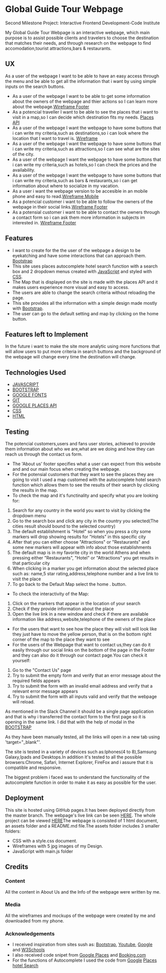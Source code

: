 # Global Guide Tour Webpage

Second Milestone Project: Interactive Frontend Development-Code Institute

My Global Guide Tour Webpage is an interactive webpage, which main purpose is to assist possible clients and travelers to choose the destination that matches their needs, and through research on the webpage to find accomodation,tourist attractions,bars & restaurants.

## UX

As a user of the webpage I want to be able to have an easy access through the menu and be able to get all the information that i want by using simple inputs on the search buttons.
- As a user of the webpage I want to be able to get some information about the owners of the webpage and thier actions so I can learn more about the webpage.[Wireframe Footer](assets/wireframes/IMG_4537.jpg)
- As a potencial traveller I want to be able to see the places that i want to visit in a map,so I can decide which destination fits my needs. [Places API](https://developers.google.com/places/web-service/intro)
- As a user of the webpage I want the webpage to have some buttons that i can write my criteria,such as destinations,so i can look where the location that I want to travel is. [Wireframe](assets/wireframes/IMG_4537.jpg)
- As a user of the webpage I want the webpage to have some buttons that i can write my criteria,such as attractions,so I can see what are the sites of the city.
- As a user of the webpage I want the webpage to have some buttons that i can write my criteria,such as hotels,so I can check the prices and the availability.
- As a user of the webpage I want the webpage to have some buttons that i can write my criteria,such as bars & restaurants,so i can get information about where to socialize in my vacation.
- As a user i want the webpage version to be accesible in an mobile phone and easy to read.[Wireframe Mobile](assets/wireframes/IMG_4536.jpg)
- As a potencial customer i want to be able to follow the owners of the webpage in their social links.[Wireframe Footer](assets/wireframes/IMG_4537.jpg)
- As a potensial customer i want to be able to contact the owners through a contact form so i can ask them more information in subjects im interested in. [Wireframe Footer](assets/wireframes/IMG_4538.jpg)

## Features

- I want to create for the the user of the webpage a design to be eyekatching and have some interactions that can approach them. [Bootstrap](https://www.bootstrapcdn.com/)
- This site uses places autocomplete hotel search function with a search box and 2 dropdown menus created with [JavaScript](https://no.wikipedia.org/wiki/JavaScript) and styled with [CSS](https://no.wikipedia.org/wiki/Cascading_Style_Sheets).
- The Map that is displayed on the site is made with the places API and it makes users experience more visual and easy to access.
- The users are able to change the search criteria without reloading the page.
- This site provides all the information with a simple design made mostly with [Bootstrap](https://en.wikipedia.org/wiki/BootstrapCDN).
- The user can go to the default setting and map by clicking on the home button.

## Features left to Implement

In the future i want to make the site more analytic using more functions that will allow users to put more criteria in search buttons and the background of the webpage will change every time the destination will change.

## Technologies Used

- [JAVASCRIPT](https://no.wikipedia.org/wiki/JavaScript)
- [BOOTSTRAP](https://en.wikipedia.org/wiki/BootstrapCDN)
- [GOOGLE FONTS](https://en.wikipedia.org/wiki/Google_Fonts)
- [GIT](https://no.wikipedia.org/wiki/Git)
- [GOOGLE PLACES API](https://developers.google.com/maps/documentation/javascript/examples/places-autocomplete)
- [CSS](https://no.wikipedia.org/wiki/Cascading_Style_Sheets)
- [HTML](https://no.wikipedia.org/wiki/HTML)

## Testing

The potencial customers,users and fans user stories, achieved to provide them information about who we are,what are we doing and how they can reach us through the contact us form. 
- The 'About us' footer specifies what a user can expect from this website and and our main focus when creating the webpage.
- For the potensial customers that they want to see the places they are going to visit I used a map customed with the autocomplete hotel search function which allows them to see the results of their search by clicking the results in the map.
- To check the map and it's functinality and specify what you are looking for:
1. Search for any country in the world you want to visit by clicking the dropdown menu
2. Go to the search box and click any city in the country you selected(The cities result should bound to the selected country)
1. The default establishment is "Hotel" so when you press a city some markers will drop showing results for "Hotels" in this specific city
2. After that you can either choose "Attractions" or "Restaurants" and some new markers will appear with info about those establishments
3. The default map is in my favorite city in the world Athens and when pressing either "Restaurants", "Hotel" or "Attractions" you get results in that particular city
4. When clicking in a marker you get information about the selected place such as: name,5 star rating,address,telephone number and a live link to visit the place
5. To go back to the Default Map select the home . button.

- To check the interactivity of the Map:
1. Click on the markers that appear in the location of your search
2. Check if they provide information about the place 
3. Open the live link in a new window and check if there are available information like address,website,telephone of the owners of the place
- For the users that want to see how the place they will visit will look like they just have to move the yellow person, that is on the bottom right corner of the map to the place they want to see
- For the users of the Webpage that want to contact us,they can do it easily through our social links on the bottom of the page in the Footer and they can also do it through our contact page.You can check it yourself:
1. Go to the "Contact Us" page
1. Try to submit the empty form and verify that an error message about the required fields appears
1. Try to submit the form with an invalid email address and verify that a relevant error message appears
1. Try to submit the form with all inputs valid and verify that the webpage will reload.

As mentioned in the Slack Channel it should be a single page application and that is why i transferred the contact form to the first page so it is opening in the same link. I did that with the help of modal in the [BOOTSTRAP](https://en.wikipedia.org/wiki/BootstrapCDN) 

As they have been manually tested, all the links will open in a new tab using 'target="_blank"'. 

The site is tested in a variety of devices such as:Iphones(4 to 8),Samsung Galaxy,Ipads and Desktops.In addition it's tested to all the possible browsers:Chrome, Safari, Internet Explorer, FireFox and i assure that it is compatible and responsive.

The biggest problem i faced was to understand the functionality of the autocomplete function in order to make it as easy as possible for the user.


## Deployment

This site is hosted using GitHub pages.It has been deployed directly from the master branch. The webpage's live link can be seen [HERE](https://bumper0417.github.io/2nd-Milestone-Project-with-Javascript/). The whole project can be viewed [HERE](https://github.com/Bumper0417/2nd-Milestone-Project-with-Javascript)The webpage is consisted of 1 html document, an assets folder and a README.md file.The assets folder includes 3 smaller folders:
- CSS with a style.css document.
- Wireframes with 5 jpg images of my Design.
- JavaScript with main.js folder

## Credits

### Content

All the content in About Us and the Info of the webpage were written by me.

### Media

All the wireframes and mockups of the webpage were created by me and downloaded from my phone.

### Acknowledgements

- I received inspiration from sites sush as: [Bootstrap](https://en.wikipedia.org/wiki/BootstrapCDN), [Youtube](https://www.youtube.com/), [Google](https://no.wikipedia.org/wiki/Google) and [W3Schools](https://www.w3schools.com/java/)
- I also received code snipet from [Google Places](https://developers.google.com/maps/documentation/javascript/examples/places-autocomplete) and [Booking.com](https://www.booking.com/searchresults.el.html?label=gen173nr-1FCAEoggI46AdIM1gEaKoBiAEBmAEIuAEXyAEM2AEB6AEB-AELiAIBqAIDuALRx7LpBcACAQ&sid=626341e5ceb9d67eaf433e0dc4133f86&sb=1&src=index&src_elem=sb&error_url=https%3A%2F%2Fwww.booking.com%2Findex.el.html%3Flabel%3Dgen173nr-1FCAEoggI46AdIM1gEaKoBiAEBmAEIuAEXyAEM2AEB6AEB-AELiAIBqAIDuALRx7LpBcACAQ%3Bsid%3D626341e5ceb9d67eaf433e0dc4133f86%3Bsb_price_type%3Dtotal%26%3B&ss=London%2C+Greater+London%2C+United+Kingdom&is_ski_area=0&checkin_year=&checkin_month=&checkout_year=&checkout_month=&group_adults=2&group_children=0&no_rooms=1&b_h4u_keep_filters=&from_sf=1&ss_raw=london&ac_position=0&ac_langcode=en&ac_click_type=b&dest_id=-2601889&dest_type=city&iata=LON&place_id_lat=51.507391&place_id_lon=-0.127634&search_pageview_id=0a1570e87c570054&search_selected=true)
- For the functions of Autocomplete  I used the code from [Google](https://developers.google.com/places/supported_types) [Places hotel Search](https://developers.google.com/maps/documentation/javascript/examples/places-autocomplete-hotelsearch)

